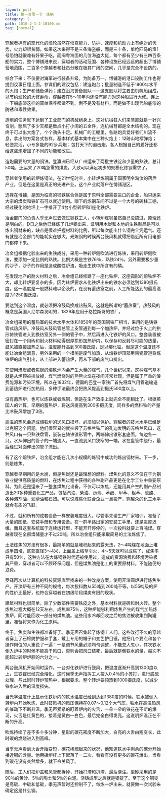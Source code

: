 ```yaml
---
layout: post
title: 第一百零一节　炼钢
category: 2
path: 2010-2-1-2-10100.md
tag: [normal]
---
```


穿越者拥有的现代化的渔轮虽然在侦查能力、防护、速度和机动力上有绝对的优势，火力却很贫弱。如果这次来得不是三条海盗船，而是三十条，单枪匹马的渔1号恐怕就很难有好果子吃，而闽粤海面的几位海盗大佬，每个都有至少有三四百条船的实力。整个博铺港来说，穿越者的活动范围、各种设施已经远远的超出了博铺营地范围，二百多个穿越者和社员分散在极其广阔的空间，几乎是完全不设防的。

综合下来：不仅要对海军进行装备升级，为防备万一，博铺港的港口设防工作也得提到议事日程上面。参谋们的建议包括：建造炮台；批量制造不低于1800年水平的火炮；生产和储备弹药；建立沿海警备舰队――这支舰队将主要由机帆船组成，以节约渔轮的大修寿命，穿越者在5～10年内还没有能力对这种船进行大修。连上一下船底漆这样的简单保养都做不到。倒不是没有材料，而是做不出现代船底漆的防锈和毒性效果。

造炮的任务就下达到了工业部门的机械组身上。这对机械狂人们来简直就是一针兴奋剂。憋屈了多少天都是做点小打小闹的五金件，连机械弩都是全木结构的。现在终于可以出大炮了，个个劲头十足。机械厂的工棚里，各路炮兵爱好者们川流不息，拿出的方案各式各样，基本样式基本集中在三种火炮上：12磅山地榴弹炮；轻便灵活，小专多能的92步兵炮；包打天下的迫击炮。各人根据自己的爱好还都给这些炮增加了不同的功能和改进。

造炮需要的大量的钢铁。登瀛洲已经从广州运来了两批生铁锭和少量的熟铁，总计50吨，还运来了20吨急需的煤炭。大致可以满足初步的规模化炼钢需求了。

穿越者使用的转炉炼钢法，在21世纪时空，小转炉炼钢属于国家明令淘汰的落后产业，但是在这里是真正的先进产业。这个产业就落户在博铺港区。

选择在博铺，是因为临高的钢铁联合体是属于原料全部需要进口的企业，船只运来大宗的煤炭和铁矿石可以就近使用。眼下的炼钢车间不过是一个大号的砖柱工棚，经过硬化的地坪上一字排开了4台小型转炉和1座化铁炉。

冶金部门的负责人季无声过去做过钢铁工人，小转炉炼钢虽然自己没搞过，原理还是明白的。D日之后他已经炼了几炉钢出来，证明用木炭和本地的生铁制品是可以炼出钢材来的，缺点是很难把握材料的比例，所以每次能出什么钢完全凭运气。还有就是冶金部门的能耗实在够大，光炼钢的时候两台鼓风机就得把临近所有用电部门都停下来。

冶金组根据化验出来的生铁成分，采用一种转炉侧吹法进行炼铁，采用转炉侧吹法，要添加一定比例的熟铁。比例大概是生铁76％，熟铁24％，另外需要极少量的沙子，沙子的作用是造成酸性炉渣，吸走生铁中所含有的磷。

在发现地产的耐火材料之后，冶金组已经修建了一座化铁炉，这座圆形的熔铁炉不大，却比转炉要复杂的多。因为转炉要求从化铁炉出来的铁水必须达到1380摄氏度。这一温度是一般燃料难以企及的，在没有蓄热室之前，人工所能达到的最高温度为1250摄氏度。

要达到这个温度，就必须把冷鼓风换成热鼓风。这就是所谓的“蓄热室”。热鼓风的概念是英国人尼尔森发明的，1829年应用于格拉斯哥的铁厂。

冶金组采用的蓄热室的技术水平大体和1850年的英国钢铁厂相当，采用的是铸铁管式热风炉。冷鼓风从鼓风管总管上支管通到每一个加热炉，并经过位于火上的拱形铸铁管进入到换热室另外一侧的管子中，然后再进入化铁炉的风口。整套装置被密封在一个用砖和耐火材料砌得很厚拱形加热炉内，以保存和反射尽可能的热量，鼓风被直接加热之后，温度能升高到300摄氏度，足以熔化铅。但是这个温度还不能让冶金组满意，另外采用的一个措施是废气加热，从熔铁炉顶部用陶瓷管道将炼铁炉的废气引出，从上部进入蓄热炉，再从下部的废气口排出。

在使用煤炭或者焦炭的熔铁炉内会产生大量的煤气，几个世纪以来，这种煤气基本就是从炉顶被排放掉，煤气燃烧时的熊熊火焰在夜间非常壮观，但是属于严重的浪费能源和污染环境，所以在1832年，德国的巴登一家铁厂首先将煤气用管道输送到蓄热炉进行加热用，多种手法最终会把热风提高到摄氏500度以上。

没有蓄热炉，也可以炼铁或者炼钢，但是在生产效率上就完全不能相比了。根据英国人的计算，早期的蓄热炉，将送风提高到300多摄氏度，同样多的燃料铁的产量比冷鼓风增加了3倍。

高温的热风会造成熔铁炉的送风口损坏，必须加以保护。穿越者的技术水平已经足以克服这个问题。他们很容易的就抄袭了苏格兰铁厂的孔迪发明的苏格兰风口，这种风口有一只熟铁盘管，嵌装在铸铁锥形管中，两端伸出锥形套底面，每边各一只。水从伸出的管子的一端流入，一直流到风口狭窄的一端。水在盘管中绕行，最后经过对面伸出的管子流出。

有了这个熔铁炉，冶金组才能在几次小规模的炼钢中成功的炼出钢材来。下一步，则是炼焦。

穿越者早期用的是木炭，但是焦炭还是最理想的燃料。煤焦化的意义不仅在于为钢铁业提供高质量的燃料，在炼焦过程中获得的各种副产品更是在化学工业中重要原料。为此还是运来了一整套煤焦化设备。不仅可以炼焦，还能用其产生的副产品制造出20多种重要化工产品。包括汽油、柴油、沥青、苯酚、甲苯、粗苯、硫酸、各种溶剂油、润滑油和石蜡。可以说煤焦化联合企业一旦投产，穿越众的化工水平就会有质的飞跃。

不过，就和所有的成套设备一样安装难度很大。尽管事先请生产厂家培训，准备了大量的图纸、安装手册和专用设备。在一群半路出家的安装工手里，还是进度迟缓。而且这套系统属于连续运转型，不能开开停停的，一次投料就要上百吨煤。穿越者现在全部煤储量才不过20吨。所以冶金组只能采取简易的土法炼焦了。

土法炼焦的方法有很多，最简单的就是堆积起来的露天法，2～4吨煤在地面上堆成半圆堆，底部直径3～4米，上面盖上稻草引火，4～5天就可以成焦了，成焦率只有50％，这种方法在大炼钢铁时代还被使用过，造成的资源浪费和环境污染极其严重，穿越者可以不顾环保问题，但是煤焦油是化工的重要原材料，不能随便的浪费。

罗铎再次从计算机的科技资源库里找来的一种改良方案，使用开滦圆炉进行炼焦生产。开滦炉有三种不同的规格，每次投料数从55吨到260吨不等。以55吨级的炉的性价比最好，也符合穿越者在初级阶段煤炭有限的现状。

建筑材料也很简单，除了少数部件需要铁皮之外，基本材料就是砖和耐火砖。整个炼焦过程大概在12天左右，成焦率75％，这种炉能够利用炼焦产生的煤气加热炼焦炉，同时能回收一部分的煤焦油。这些用水冷却回收之后的焦油被收集到陶罐里，准备将来作为化工原料。

终于，焦炭和生铁都准备好了。季无声召集起了炼钢工人们。这些改行不久的穿越者穿上了石棉防护服和手套，戴上专用的帽子和变色护目镜。他把几个要点和各个操作岗位的人重说了一遍：一是调节风量必须均匀调整，不能忽大忽小，其次铁水倒入炉中的时候不能高于风口，否则会把风口结死，最后就是倒铁水的量，每次不能超过转炉炉腔的六分之一。

两台鼓风机开始同时运作，一台对化铁炉进行鼓风，把温度逐渐升高到1300度以上，生铁锭已经完全熔化，这时候季无声指挥工人投入0.4％的小苏打，进行脱硫处理，与此同时转炉预热中，根据要求，整个转炉要预热到1000摄氏度，以减少铁水进入后的温度损失。

当光学温度计上显示化铁炉内的铁水温度已经到达到1380度的时候，铁水被倒入转炉内开始吹炼，此时鼓风机的风压保持在0.07～0.12个大气压，铁水在高温热风的催动下不断升温。季无声紧紧的盯着炉内的火舌，一朵一朵的铁花在不断的爆现，火舌是红黄色的，接着是黄白―白色，最后完全白得发亮。这说明炉温正在不断的升高。

吹炼持续了差不多十多分钟，星形的碳花密度不断加大，白亮的火舌由短变长，此时碳的燃烧进入到高峰。

当季无声看到火舌开始变短，碳花稀疏起来的状况，他知道铁水中剩余的碳分开始接近钢的含量。他用摇炉杆上下起落了一二次，看看有没有更多的碳花爆出，当看到碳花没有突然增多，就下令关风了。

随后，工人们把炉盖和风管都拆掉，开始打渣和扒渣，最后浇注。型砂采用的是90％的黄沙、5％的陶土和5％的白泥。浇铸成型之后就是钢锭了。至于这个钢锭是高碳、中碳和低碳，季无声暂时还控制不了，每炼一炉出来，就要做一次试验来确定这是什么钢。
